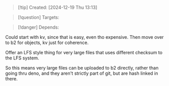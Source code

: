 
>[!tip] Created: [2024-12-19 Thu 13:13]

>[!question] Targets: 

>[!danger] Depends: 

Could start with kv, since that is easy, even tho expensive.
Then move over to b2 for objects, kv just for coherence.

Offer an LFS style thing for very large files that uses different checksum to the LFS system.

So this means very large files can be uploaded to b2 directly, rather than going thru deno, and they aren't strictly part of git, but are hash linked in there.